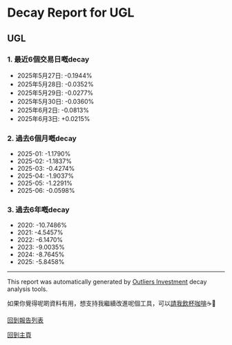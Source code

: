 # Decay Report for UGL

## UGL

### 1. 最近6個交易日嘅decay

- 2025年5月27日: -0.1944%
- 2025年5月28日: -0.0352%
- 2025年5月29日: -0.0277%
- 2025年5月30日: -0.0360%
- 2025年6月2日: -0.0813%
- 2025年6月3日: +0.0215%

### 2. 過去6個月嘅decay

- 2025-01: -1.1790%
- 2025-02: -1.1837%
- 2025-03: -0.4274%
- 2025-04: -1.9037%
- 2025-05: -1.2291%
- 2025-06: -0.0598%

### 3. 過去6年嘅decay

- 2020: -10.7486%
- 2021: -4.5457%
- 2022: -6.1470%
- 2023: -9.0035%
- 2024: -8.7645%
- 2025: -5.8458%

------------------------------
This report was automatically generated by [Outliers Investment](https://outliersecon.github.io/Outliers-Investment/) decay analysis tools.

如果你覺得呢啲資料有用，想支持我繼續改進呢個工具，可以[請我飲杯咖啡](https://buymeacoffee.com/outliersecon)☕🙏

[回到報告列表](https://outliersecon.github.io/Outliers-Investment/reports/reports_public)

[回到主頁](https://outliersecon.github.io/Outliers-Investment/)